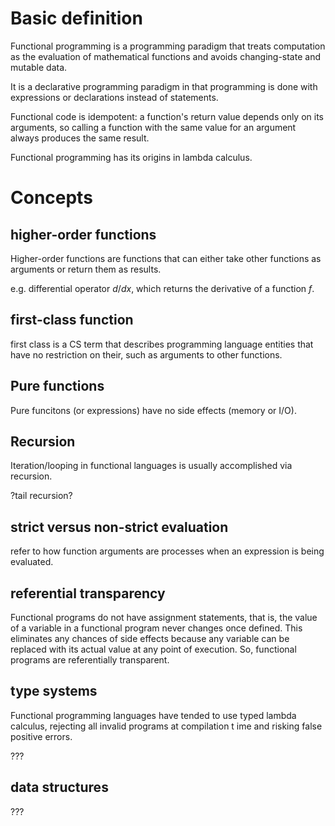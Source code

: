 # Basic definition

Functional programming is a programming paradigm that treats computation as the evaluation of mathematical functions and avoids changing-state and mutable data.

It is a declarative programming paradigm in that programming is done with expressions or declarations instead of statements.

Functional code is idempotent: a function's return value depends only on its arguments, so calling a function with the same value for an argument always produces the same result.

Functional programming has its origins in lambda calculus.

# Concepts

## higher-order functions

Higher-order functions are functions that can either take other functions as arguments or return them as results.

e.g. differential operator $d/dx$, which returns the derivative of a function $f$.

## first-class function

first class is a CS term that describes programming language entities that have no restriction on their, such as arguments to other functions.

## Pure functions

Pure funcitons (or expressions) have no side effects (memory or I/O).

## Recursion

Iteration/looping in functional languages is usually accomplished via recursion.

?tail recursion?

## strict versus non-strict evaluation

refer to how function arguments are processes when an expression is being evaluated.

## referential transparency

Functional programs do not have assignment statements, that is, the value of a variable in a functional program never changes once defined. This eliminates any chances of side effects because any variable can be replaced with its actual value at any point of execution. So, functional programs are referentially transparent.

## type systems

Functional programming languages have tended to use typed lambda calculus, rejecting all invalid programs at compilation t ime and risking false positive errors.

???

## data structures

???


